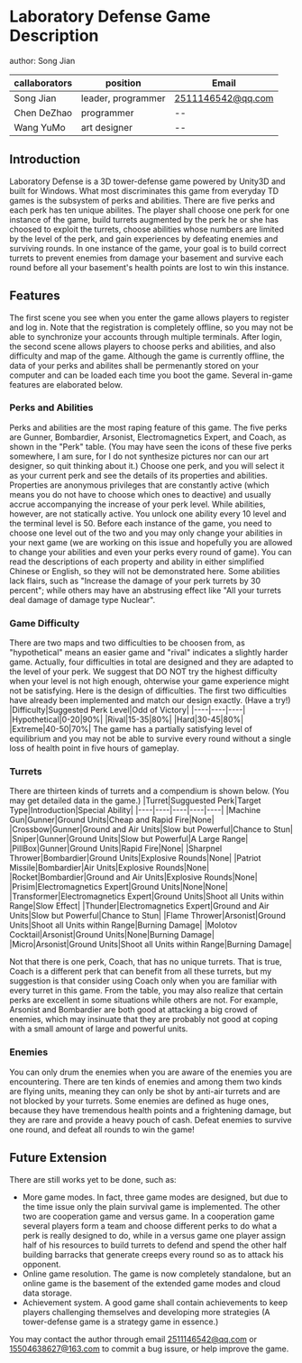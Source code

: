 # Laboratory Defense Game Description

author: Song Jian

| callaborators | position | Email |
|----|----|----|
| Song Jian|leader, programmer|2511146542@qq.com|
|Chen DeZhao|programmer|--|
|Wang YuMo|art designer|--|

## Introduction

Laboratory Defense is a 3D tower-defense game powered by Unity3D and built for Windows. What most discriminates this game from everyday TD games is the subsystem of perks and abilities. There are five perks and each perk has ten unique abilites. The player shall choose one perk for one instance of the game, build turrets augmented by the perk he or she has choosed to exploit the turrets, choose abilities whose numbers are limited by the level of the perk, and gain experiences by defeating enemies and surviving rounds. In one instance of the game, your goal is to build correct turrets to prevent enemies from damage your basement and survive each round before all your basement's health points are lost to win this instance.

## Features

The first scene you see when you enter the game allows players to register and log in. Note that the registration is completely offline, so you may not be able to synchronize your accounts through multiple terminals. After login, the second scene allows players to choose perks and abilities, and also difficulty and map of the game. Although the game is currently offline, the data of your perks and abilites shall be permenantly stored on your computer and can be loaded each time you boot the game. Several in-game features are elaborated below.

### Perks and Abilities

Perks and abilities are the most raping feature of this game. The five perks are Gunner, Bombardier, Arsonist, Electromagnetics Expert, and Coach, as shown in the "Perk" table. (You may have seen the icons of these five perks somewhere, I am sure, for I do not synthesize pictures nor can our art designer, so quit thinking about it.) Choose one perk, and you will select it as your current perk and see the details of its properties and abilities. Properties are anonymous privileges that are constantly active (which means you do not have to choose which ones to deactive) and usually accrue accompanying the increase of your perk level. While abilities, however, are not statically active. You unlock one ability every 10 level and the terminal level is 50. Before each instance of the game, you need to choose one level out of the two and you may only change your abilities in your next game (we are working on this issue and hopefully you are allowed to change your abilities and even your perks every round of game).
You can read the descriptions of each property and ability in either simplified Chinese or English, so they will not be demonstrated here. Some abilities lack flairs, such as "Increase the damage of your perk turrets by 30 percent"; while others may have an abstrusing effect like "All your turrets deal damage of damage type Nuclear".

### Game Difficulty

There are two maps and two difficulties to be choosen from, as "hypothetical" means an easier game and "rival" indicates a slightly harder game. Actually, four difficulties in total are designed and they are adapted to the level of your perk. We suggest that DO NOT try the highest difficulty when your level is not high enough, ohterwise your game experience might not be satisfying. Here is the design of difficulties. The first two difficulties have already been implemented and match our design exactly. (Have a try!)
|Difficulty|Suggested Perk Level|Odd of Victory|
|----|----|----|
|Hypothetical|0-20|90%|
|Rival|15-35|80%|
|Hard|30-45|80%|
|Extreme|40-50|70%|
The game has a partially satisfying level of equilibrium and you may not be able to survive every round without a single loss of health point in five hours of gameplay.

### Turrets

There are thirteen kinds of turrets and a compendium is shown below. (You may get detailed data in the game.)
|Turret|Sugguested Perk|Target Type|Introduction|Special Ability|
|----|----|----|----|----|
|Machine Gun|Gunner|Ground Units|Cheap and Rapid Fire|None|
|Crossbow|Gunner|Ground and Air Units|Slow but Powerful|Chance to Stun|
|Sniper|Gunner|Ground Units|Slow but Powerful|A Large Range|
|PillBox|Gunner|Ground Units|Rapid Fire|None|
|Sharpnel Thrower|Bombardier|Ground Units|Explosive Rounds|None|
|Patriot Missile|Bombardier|Air Units|Explosive Rounds|None|
|Rocket|Bombardier|Ground and Air Units|Explosive Rounds|None|
|Prisim|Electromagnetics Expert|Ground Units|None|None|
|Transformer|Electromagnetics Expert|Ground Units|Shoot all Units within Range|Slow Effect|
|Thunder|Electromagnetics Expert|Ground and Air Units|Slow but Powerful|Chance to Stun|
|Flame Thrower|Arsonist|Ground Units|Shoot all Units within Range|Burning Damage|
|Molotov Cocktail|Arsonist|Ground Units|None|Burning Damage|
|Micro|Arsonist|Ground Units|Shoot all Units within Range|Burning Damage|

Not that there is one perk, Coach, that has no unique turrets. That is true, Coach is a different perk that can benefit from all these turrets, but my suggestion is that consider using Coach only when you are familiar with every turret in this game. From the table, you may also realize that certain perks are excellent in some situations while others are not. For example, Arsonist and Bombardier are both good at attacking a big crowd of enemies, which may insinuate that they are probably not good at coping with a small amount of large and powerful units.

### Enemies

You can only drum the enemies when you are aware of the enemies you are encountering. There are ten kinds of enemies and among them two kinds are flying units, meaning they can only be shot by anti-air turrets and are not blocked by your turrets. Some enemies are defined as huge ones, because they have tremendous health points and a frightening damage, but they are rare and provide a heavy pouch of cash. Defeat enemies to survive one round, and defeat all rounds to win the game!

## Future Extension

There are still works yet to be done, such as:

- More game modes. In fact, three game modes are designed, but due to the time issue only the plain survival game is implemented. The other two are cooperation game and versus game. In a cooperation game several players form a team and choose different perks to do what a perk is really designed to do, while in a versus game one player assign half of his resources to build turrets to defend and spend the other half building barracks that generate creeps every round so as to attack his opponent.
- Online game resolution. The game is now completely standalone, but an online game is the basement of the extended game modes and cloud data storage.
- Achievement system. A good game shall contain achievements to keep players challenging themselves and developing more strategies (A tower-defense game is a strategy game in essence.)

You may contact the author through email 2511146542@qq.com or 15504638627@163.com to commit a bug issure, or help improve the game.
